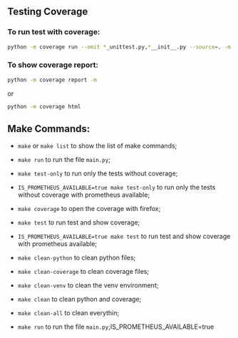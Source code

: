 ## Testing Coverage

### To run test with coverage:

```bash
python -m coverage run --omit *_unittest.py,*__init__.py --source=. -m unittest discover -v -s ./src/  -p '*_unittest.py'
```

### To show coverage report:

```bash
python -m coverage report -m
```

or 

```bash
python -m coverage html
```

## Make Commands:

- `make` or `make list` to show the list of make commands;
- `make run` to run the file `main.py`;
- `make test-only` to run only the tests without coverage;
- `IS_PROMETHEUS_AVAILABLE=true make test-only` to run only the tests without coverage with prometheus available;
- `make coverage` to open the coverage with firefox;
- `make test` to run test and show coverage;
- `IS_PROMETHEUS_AVAILABLE=true make test` to run test and show coverage with prometheus available;
- `make clean-python` to clean python files;
- `make clean-coverage` to clean coverage files;
- `make clean-venv` to clean the venv environment;
- `make clean` to clean python and coverage;
- `make clean-all` to clean everythin;

- `make run` to run the file `main.py`;IS_PROMETHEUS_AVAILABLE=true
